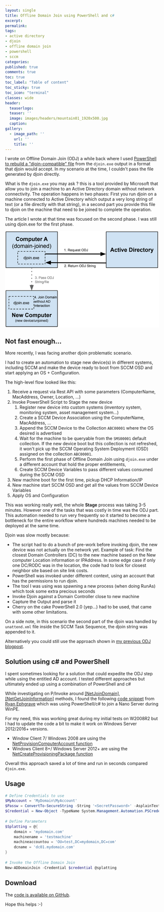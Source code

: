 ```yaml
---
layout: single
title: Offline Domain Join using PowerShell and c#
excerpt: 
permalink:
tags: 
- active directory
- djoin
- offline domain join
- powershell
- sccm
categories:
published: true
comments: true
toc: true
toc_label: "Table of content"
toc_sticky: true
toc_icon: "terminal"
classes: wide
header:
  teaserlogo:
  teaser: ''
  image: images/headers/mountain01_1920x500.jpg
  caption:
gallery:
  - image_path: ''
    url: ''
    title: ''
---
```


I wrote on Offline Domain Join (ODJ) a while back where I used [PowerShell to rebuild a "djoin-compatible" file](../2016/2016-07-01-Offline_Domain_Join_-_Recreating_the_Blob_file_using_PowerShell.md) from the `djoin.exe` output in a format that djoin would accept. In my scenario at the time, I couldn't pass the file generated by djoin directly.

What is the `djoin.exe` you may ask ? this is a tool provided by Microsoft that allow you to join a machine to an Active Directory domain without network connectivity. The operation happens in two phases: First you run djoin on a machine connected to Active Directory which output a very long string of text (or a file directly with that string), in a second part you provide this file to djoin on the machine that need to be joined to complete the operation.

The article I wrote at that time was focused on the second phase. I was still using djoin.exe for the first phase.

![](/images/2020/2020-06-30-powershell-offline_domain_join_csharp/ad-offline_domain_join.png)

## Not fast enough...

More recently, I was facing another djoin problematic scenario.

I had to create an automation to stage new device(s) in different systems, including SCCM and make the device ready to boot from SCCM OSD and start applying an OS + Configuration.

The high-level flow looked like this:

1. Receive a request via Rest API with some parameters (ComputerName, MacAddress, Owner, Location, ...)
1. Invoke PowerShell Script to Stage the new device
   1. Register new device into custom systems (inventory system, monitoring system, asset management system...)
   1. Create a SCCM Device Association using the ComputerName, MacAddress, ...
   1. Append the SCCM Device to the Collection `ABC00001` where the OS desired is advertised
   1. Wait for the machine to be queryable from the `SMS00001` default collection. If the new device boot but this collection is not refreshed, it won't pick up the SCCM Operating System Deployment (OSD) assigned on the collection `ABC00001`.
   1. Perform the first phase of Offline Domain Join using `djoin.exe` under a different account that hold the proper entitlements,
   1. Create SCCM Device Variables to pass different values consumed during the SCCM OSD
1. New machine boot for the first time, pickup DHCP Information/IP
1. New machine start SCCM OSD and get all the values from SCCM Device Variables
1. Apply OS and Configuration

This was working really well, the whole **Stage** process was taking 3-5 minutes. However one of the tasks that was costly in time was the ODJ part. This automation needed to run very frequently so it started to become a bottleneck for the entire workflow where hundreds machines needed to be deployed at the same time.

Djoin was slow mostly because:
* The script had to do a bunch of pre-work before invoking djoin, the new device was not actually on the network yet. Example of task: Find the closest Domain Controllers (DC) to the new machine based on the New computer Location information or IPAddress. In some edge case if only one DC/RODC was in the location, the code had to look for closest neighbor site based on site link costs.
* PowerShell was invoked under different context, using an account that has the permissions to run djoin.
* The tool I was using was spawning a new process (when doing RunAs) which took some extra precious seconds
* Invoke Djoin against a Domain Controller close to new machine
* Capture the Output and parse it
* Cherry on the cake PowerShell 2.0 (yep...) had to be used, that came with some other limitations.


On a side note, in this scenario the second part of the djoin was handled by `unattend.xml` file inside the SCCM Task Sequence, the djoin string was appended to it.

Alternatively you could still use the approach shown in [my previous ODJ blogpost](../2016/2016-07-01-Offline_Domain_Join_-_Recreating_the_Blob_file_using_PowerShell.md).

## Solution using c# and PowerShell

I spent sometimes looking for a solution that could expedite the ODJ step while using the entitled AD account. I tested different approaches but ultimately ended up using a combination of PowerShell and c#

While investigating on P/Invoke around [[NetJoinDomain]](https://www.pinvoke.net/default.aspx/netapi32/NetJoinDomain.html), [[NetGetJoinInformation]](https://www.pinvoke.net/default.aspx/netapi32.NetGetJoinInformation) methods, I found the following [code snippet](https://gist.github.com/Ryan2065/79838b78643d2311d60cb6147e3b87bf) from [Ryan Ephgrave](https://twitter.com/EphingPosh) which was using PowerShell/c# to join a Nano Server during WinPE.

For my need, this was working great during my initial tests on W2008R2 but I had to update the code a bit to make it work on Windows Server 2012/2016+ versions.

* Window Client 7/ Windows 2008 are using the [NetProvisionComputerAccount function](https://docs.microsoft.com/en-us/windows/desktop/api/lmjoin/nf-lmjoin-netprovisioncomputeraccount)
* Windows Client 8+/ Windows Server 2012+ are using the [NetCreateProvisioningPackage function](https://docs.microsoft.com/en-us/windows/desktop/api/lmjoin/nf-lmjoin-netcreateprovisioningpackage)

Overall this approach saved a lot of time and run in seconds compared `djoin.exe`. 

## Usage

```powershell
# Define Credentials to use
$MyAccount = 'MyDomain\MyAccount'
$Passw = ConvertTo-SecureString -String '<SecretPassword>' -AsplainText -Force
$Credential = New-Object -TypeName System.Management.Automation.PSCredential -ArgumentList ($MyAccount,$Passw)

# Define Parameters
$Splatting = @{
    domain = 'mydomain.com'
    machinename = 'testmachine'
    machineaccountou = 'OU=test,DC=mydomain,DC=com'
    dcname = 'dc01.mydomain.com'
}

# Invoke the Offline Domain Join
New-ADDomainJoin -Credential $credential @splatting
```

## Download

The [code is available on GitHub](https://github.com/lazywinadmin/PowerShell/blob/master/AD-COMPUTER-New-ADDomainJoin/New-ADDomainJoin.ps1).



Hope this helps :-)